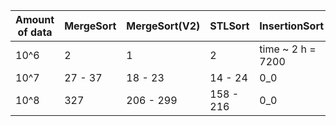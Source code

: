 | Amount of data 	| MergeSort 	| MergeSort(V2) 	| STLSort 	| InsertionSort     	| HeapSort 	| QuickSort 	|
|----------------	|-----------	|---------------	|---------	|-------------------	|----------	|-----------	|
| 10^6           	| 2         	| 1             	| 2       	| time ~ 2 h = 7200 	| 2 - 3    	| 1 - 7     	|
| 10^7           	| 27 - 37     | 18 - 23        	| 14 - 24   | 0_0               	| 30 - 492  | 30 - 750  	|
| 10^8           	| 327       	| 206 - 299       | 158 - 216 | 0_0               	| 395       | 0_0         |
